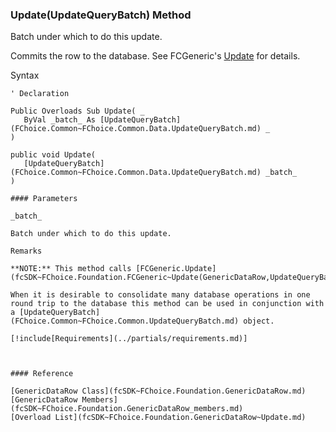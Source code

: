 ﻿### Update(UpdateQueryBatch) Method

Batch under which to do this update.

Commits the row to the database. See FCGeneric's [Update](fcSDK~FChoice.Foundation.FCGeneric~Update(GenericDataRow,UpdateQueryBatch).md) for details.

Syntax

```vbnet
' Declaration

Public Overloads Sub Update( _
   ByVal _batch_ As [UpdateQueryBatch](FChoice.Common~FChoice.Common.Data.UpdateQueryBatch.md) _
) 

public void Update( 
   [UpdateQueryBatch](FChoice.Common~FChoice.Common.Data.UpdateQueryBatch.md) _batch_
)

#### Parameters

_batch_

Batch under which to do this update.

Remarks

**NOTE:** This method calls [FCGeneric.Update](fcSDK~FChoice.Foundation.FCGeneric~Update(GenericDataRow,UpdateQueryBatch).md)

When it is desirable to consolidate many database operations in one round trip to the database this method can be used in conjunction with a [UpdateQueryBatch](FChoice.Common~FChoice.Common.UpdateQueryBatch.md) object.

[!include[Requirements](../partials/requirements.md)]



#### Reference

[GenericDataRow Class](fcSDK~FChoice.Foundation.GenericDataRow.md)  
[GenericDataRow Members](fcSDK~FChoice.Foundation.GenericDataRow_members.md)  
[Overload List](fcSDK~FChoice.Foundation.GenericDataRow~Update.md)